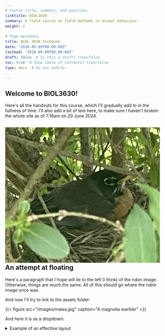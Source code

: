 ```yaml
---
# Course title, summary, and position.
linktitle: BIOL3630
summary: A field course on field methods in animal behaviour.
weight: 1

# Page metadata.
title: BIOL 3630 textbook
date: "2018-09-09T00:00:00Z"
lastmod: "2018-09-09T00:00:00Z"
draft: false  # Is this a draft? true/false
toc: true  # Show table of contents? true/false
type: docs  # Do not modify.

---
```


## Welcome to BIOL3630!


Here's all the handouts for this course, which I'll gradually add to in the fullness of time. I'll also add a bit of text here, to make sure I haven't broken the whole site as of 7:16am on 20 June 2024.

<div style="clear: both;">
  <div style="float: left; margin-right 4em;">
    <img src="amro.jpg" alt="A robin">
  </div>
  <div>
    <h2>An attempt at floating</h2>
    <p>Here's a paragraph that I hope will lie to the left (I think) of the robin image. Otherwise, things are much the same. All of this should go where the robin image once was.</p>
  </div>
</div>

And now I'll try to link to the assets folder:

{{< figure src="/images/mawa.jpg" caption="A magnolia warbler" >}}

And here it is as a dropdown:

<details>
<summary>Example of an effective layout</summary>

{{< figure src="/images/mawa.jpg" caption="A magnolia warbler" >}}

A Magnolia Warbler. Note the rich detail.

</details>